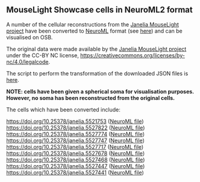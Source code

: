 ## MouseLight Showcase cells in NeuroML2 format

A number of the cellular reconstructions from the [Janelia MouseLight project](https://www.janelia.org/project-team/mouselight)
 have been converted to [NeuroML](http://www.neuroml.org) format (see [here](/NeuroML2)) and can be visualised on OSB. 

The original data were made available by the [Janelia MouseLight project](https://www.janelia.org/project-team/mouselight) 
under the CC-BY NC license, https://creativecommons.org/licenses/by-nc/4.0/legalcode. 

The script to perform the transformation of the downloaded JSON files is 
[here](https://github.com/OpenSourceBrain/MouseLightShowcase/blob/master/JSON/export.py).

**NOTE: cells have been given a spherical soma for visualisation purposes. However, 
no soma has been reconstructed from the original cells.**

The cells which have been converted include:

https://doi.org/10.25378/janelia.5521753 ([NeuroML file](../NeuroML2/AA0052.cell.nml))
https://doi.org/10.25378/janelia.5527822 ([NeuroML file](../NeuroML2/AA0289.cell.nml))
https://doi.org/10.25378/janelia.5527774 ([NeuroML file](../NeuroML2/AA0274.cell.nml))
https://doi.org/10.25378/janelia.5527747 ([NeuroML file](../NeuroML2/AA0267.cell.nml))
https://doi.org/10.25378/janelia.5527717 ([NeuroML file](../NeuroML2/AA0261.cell.nml))
https://doi.org/10.25378/janelia.5527678 ([NeuroML file](../NeuroML2/AA0250.cell.nml))
https://doi.org/10.25378/janelia.5527468 ([NeuroML file](../NeuroML2/AA0188.cell.nml))
https://doi.org/10.25378/janelia.5527447 ([NeuroML file](../NeuroML2/AA0182.cell.nml))
https://doi.org/10.25378/janelia.5527441 ([NeuroML file](../NeuroML2/AA0180.cell.nml))